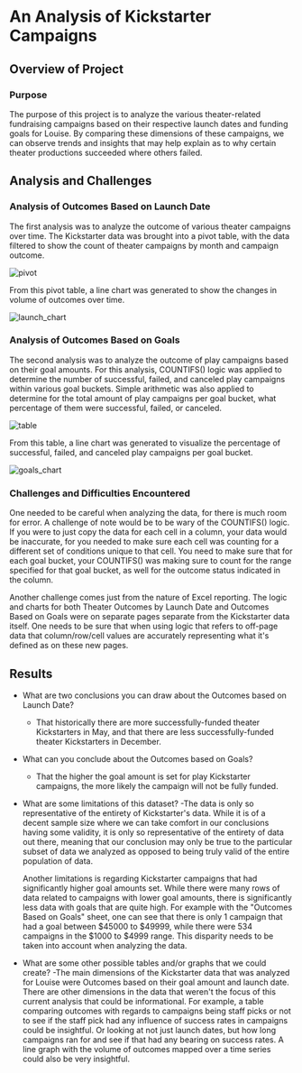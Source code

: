# An Analysis of Kickstarter Campaigns

## Overview of Project

### Purpose
The purpose of this project is to analyze the various theater-related fundraising campaigns based on their respective launch dates and funding goals for Louise. By comparing these dimensions of these campaigns, we can observe trends and insights that may help explain as to why certain theater productions succeeded where others failed.

## Analysis and Challenges

### Analysis of Outcomes Based on Launch Date
The first analysis was to analyze the outcome of various theater campaigns over time. The Kickstarter data was brought into a pivot table, with the data filtered to show the count of theater campaigns by month and campaign outcome.

![pivot](https://github.com/typicalchazz/Kickstarter-analysis/blob/main/Resources/Theater_Outcomes_Pivot.png)

From this pivot table, a line chart was generated to show the changes in volume of outcomes over time. 

![launch_chart](https://github.com/typicalchazz/Kickstarter-analysis/blob/main/Resources/Theater_Outcomes_vs_Launch.png)

### Analysis of Outcomes Based on Goals
The second analysis was to analyze the outcome of play campaigns based on their goal amounts. For this analysis, COUNTIFS() logic was applied to determine the number of successful, failed, and canceled play campaigns within various goal buckets. Simple arithmetic was also applied to determine for the total amount of play campaigns per goal bucket, what percentage of them were successful, failed, or canceled.

![table](https://github.com/typicalchazz/Kickstarter-analysis/blob/main/Resources/Outcomes_Table.png)

From this table, a line chart was generated to visualize the percentage of successful, failed, and canceled play campaigns per goal bucket.

![goals_chart](https://github.com/typicalchazz/Kickstarter-analysis/blob/main/Resources/Outcomes_vs_Goals.png)

### Challenges and Difficulties Encountered
One needed to be careful when analyzing the data, for there is much room for error. A challenge of note would be to be wary of the COUNTIFS() logic. If you were to just copy the data for each cell in a column, your data would be inaccurate, for you needed to make sure each cell was counting for a different set of conditions unique to that cell. You need to make sure that for each goal bucket, your COUNTIFS() was making sure to count for the range specified for that goal bucket, as well for the outcome status indicated in the column.

Another challenge comes just from the nature of Excel reporting. The logic and charts for both Theater Outcomes by Launch Date and Outcomes Based on Goals were on separate pages separate from the Kickstarter data itself. One needs to be sure that when using logic that refers to off-page data that column/row/cell values are accurately representing what it's defined as on these new pages. 

## Results

- What are two conclusions you can draw about the Outcomes based on Launch Date?
  - That historically there are more successfully-funded theater Kickstarters in May, and that there are less successfully-funded theater Kickstarters in December.

- What can you conclude about the Outcomes based on Goals?
  - That the higher the goal amount is set for play Kickstarter campaigns, the more likely the campaign will not be fully funded.

- What are some limitations of this dataset?
  -The data is only so representative of the entirety of Kickstarter's data. While it is of a decent sample size where we can take comfort in our conclusions having some validity, it is only so representative of the entirety of data out there, meaning that our conclusion may only be true to the particular subset of data we analyzed as opposed to being truly valid of the entire population of data. 
  
  Another limitations is regarding Kickstarter campaigns that had significantly higher goal amounts set. While there were many rows of data related to campaigns with lower goal amounts, there is significantly less data with goals that are quite high. For example with the "Outcomes Based on Goals" sheet, one can see that there is only 1 campaign that had a goal between $45000 to $49999, while there were 534 campaigns in the $1000 to $4999 range. This disparity needs to be taken into account when analyzing the data.

- What are some other possible tables and/or graphs that we could create?
  -The main dimensions of the Kickstarter data that was analyzed for Louise were Outcomes based on their goal amount and launch date. There are other dimensions in the data that weren't the focus of this current analysis that could be informational. For example, a table comparing outcomes with regards to campaigns being staff picks or not to see if the staff pick had any influence of success rates in campaigns could be insightful. Or looking at not just launch dates, but how long campaigns ran for and see if that had any bearing on success rates. A line graph with the volume of outcomes mapped over a time series could also be very insightful.  

